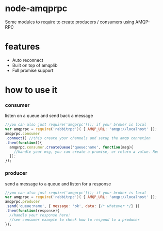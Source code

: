 # node-amqprpc
Some modules to require to create producers / consumers using AMQP-RPC

# features
  - Auto reconnect
  - Built on top of amqplib
  - Full promise support

# how to use it

### consumer  
listen on a queue and send back a message
```js
//you can also just require('amqprpc')(); if your broker is local
var amqprpc = require('rabbitrpc')( { AMQP_URL: 'amqp://localhost' });
amqprpc.consumer
.connect() //this create your channels and setup the amqp connexion
.then(function(){
  amqprpc.consumer.createQueue('queue:name', function(msg){
    //handle your msg, you can create a promise, or return a value. Result will be sent to producer
  });
});
```

### producer
send a message to a queue and listen for a response
```js
//you can also just require('amqprpc')(); if your broker is local
var amqprpc = require('rabbitrpc')( { AMQP_URL: 'amqp://localhost' });
amqprpc.producer
.send('queue:name', { message: 'ok', data: {/* whatever */} })
.then(function(response){
  //handle your response here!
  //see consumer example to check how to respond to a producer
});
```
